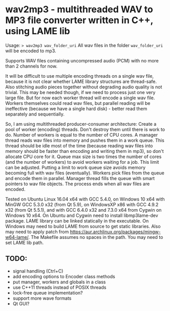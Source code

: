 wav2mp3 - multithreaded WAV to MP3 file converter written in C++, using LAME lib
================================================================================

Usage:
`> wav2mp3 wav_folder_uri`
All wav files in the folder `wav_folder_uri` will be encoded to mp3.

Supports WAV files containing uncompressed audio (PCM) with no more than 2
channels for now.

It will be difficult to use multiple encoding threads on a single wav file,
because it is not clear whether LAME library structures are thread-safe. Also
stitching audio pieces together without degrading audio quality is not trivial.
This may be needed though, if we need to process just one very large file.
But for now each worker thread will encode a single wav file.
Workers themselves could read wav files, but parallel reading will be
ineffective (because we have a single hard disk) - better read them separately
and sequentially.

So, I am using multithreaded producer-consumer architecture:
Create a pool of worker (encoding) threads. Don't destroy them until there is
work to do. Number of workers is equal to the number of CPU cores.
A manager thread reads wav files into memory and pushes them in a work queue.
This thread should be idle most of the time (because reading wav files into
memory should be faster than encoding and writing them in mp3), so don't
allocate CPU core for it. Queue max size is two times the number of cores
(and the number of workers) to avoid workers waiting for a job. This limit
can be adjusted. Putting a limit to work queue size avoids memory becoming
full with wav files (eventually). Workers pick files from the queue and
encode them in parallel. Manager thread fills the queue with smart pointers to
wav file objects. The process ends when all wav files are encoded.

Tested on Ubuntu Linux 16.04 x64 with GCC 5.4.0, on Windows 10 x64 with
MinGW GCC 5.3.0 x32 (from Qt 5.9), on WindowsXP x86 with GCC 4.9.2 x32 (from
Qt 5.5.1), and with GCC 6.4.0 x32 and 7.3.0 x64 from Cygwin on Windows 10 x64.
On Ubuntu and Cygwin need to install libmp3lame-dev package. LAME library can
be linked statically in the executable. On Windows may need to build LAME
from source to get static libraries. Also may need to apply patch from
https://aur.archlinux.org/packages/mingw-w64-lame/.
The Makefile assumes no spaces in the path. You may need to set LAME lib path.


TODO:
----
- signal handling (Ctrl+C)
- add encoding options to Encoder class methods
- put manager, workers and globals in a class
- use C++11 threads instead of POSIX threads
- lock-free queue implementation?
- support more wave formats
- Qt GUI?
